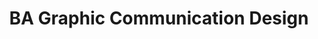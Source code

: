 ---
title: BA Graphic Communication Design
type: Associate Lecturer
location: Central Saint Martins, London, UK
subtext:
dateFormat: year # "year", otherwise will be displayed MM.YYYY
dateEnd:
dateStart: 2020-05-31
url: https://www.arts.ac.uk/subjects/communication-and-graphic-design/undergraduate/ba-hons-graphic-communication-design-csm
---